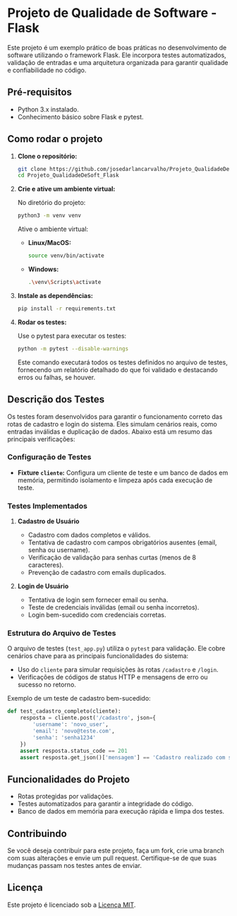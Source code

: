 
# Projeto de Qualidade de Software - Flask

Este projeto é um exemplo prático de boas práticas no desenvolvimento de software utilizando o framework Flask. Ele incorpora testes automatizados, validação de entradas e uma arquitetura organizada para garantir qualidade e confiabilidade no código.

## Pré-requisitos

- Python 3.x instalado.
- Conhecimento básico sobre Flask e pytest.

## Como rodar o projeto

1. **Clone o repositório:**

   ```bash
   git clone https://github.com/josedarlancarvalho/Projeto_QualidadeDeSoft_Flask
   cd Projeto_QualidadeDeSoft_Flask
   ```

2. **Crie e ative um ambiente virtual:**

   No diretório do projeto:
   ```bash
   python3 -m venv venv
   ```

   Ative o ambiente virtual:
   - **Linux/MacOS:**
     ```bash
     source venv/bin/activate
     ```
   - **Windows:**
     ```bash
     .\venv\Scripts\activate
     ```

3. **Instale as dependências:**

   ```bash
   pip install -r requirements.txt
   ```

4. **Rodar os testes:**

   Use o pytest para executar os testes:
   ```bash
   python -m pytest --disable-warnings
   ```

   Este comando executará todos os testes definidos no arquivo de testes, fornecendo um relatório detalhado do que foi validado e destacando erros ou falhas, se houver.

## Descrição dos Testes

Os testes foram desenvolvidos para garantir o funcionamento correto das rotas de cadastro e login do sistema. Eles simulam cenários reais, como entradas inválidas e duplicação de dados. Abaixo está um resumo das principais verificações:

### Configuração de Testes

- **Fixture `cliente`:** Configura um cliente de teste e um banco de dados em memória, permitindo isolamento e limpeza após cada execução de teste.

### Testes Implementados

1. **Cadastro de Usuário**
   - Cadastro com dados completos e válidos.
   - Tentativa de cadastro com campos obrigatórios ausentes (email, senha ou username).
   - Verificação de validação para senhas curtas (menos de 8 caracteres).
   - Prevenção de cadastro com emails duplicados.

2. **Login de Usuário**
   - Tentativa de login sem fornecer email ou senha.
   - Teste de credenciais inválidas (email ou senha incorretos).
   - Login bem-sucedido com credenciais corretas.

### Estrutura do Arquivo de Testes

O arquivo de testes (`test_app.py`) utiliza o `pytest` para validação. Ele cobre cenários chave para as principais funcionalidades do sistema:
- Uso do `cliente` para simular requisições às rotas `/cadastro` e `/login`.
- Verificações de códigos de status HTTP e mensagens de erro ou sucesso no retorno.

Exemplo de um teste de cadastro bem-sucedido:
```python
def test_cadastro_completo(cliente):
    resposta = cliente.post('/cadastro', json={
        'username': 'novo_user',
        'email': 'novo@teste.com',
        'senha': 'senha1234'
    })
    assert resposta.status_code == 201
    assert resposta.get_json()['mensagem'] == 'Cadastro realizado com sucesso!'
```

## Funcionalidades do Projeto

- Rotas protegidas por validações.
- Testes automatizados para garantir a integridade do código.
- Banco de dados em memória para execução rápida e limpa dos testes.

## Contribuindo

Se você deseja contribuir para este projeto, faça um fork, crie uma branch com suas alterações e envie um pull request. Certifique-se de que suas mudanças passam nos testes antes de enviar.

## Licença

Este projeto é licenciado sob a [Licença MIT](LICENSE).
